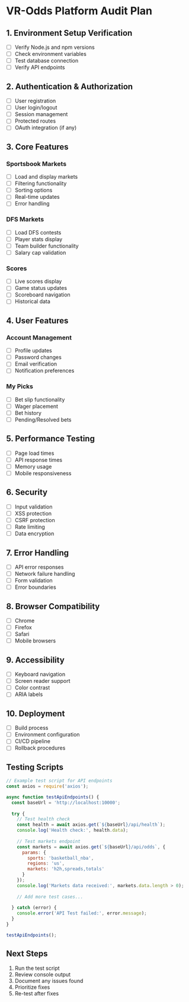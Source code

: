 # VR-Odds Platform Audit Plan

## 1. Environment Setup Verification
- [ ] Verify Node.js and npm versions
- [ ] Check environment variables
- [ ] Test database connection
- [ ] Verify API endpoints

## 2. Authentication & Authorization
- [ ] User registration
- [ ] User login/logout
- [ ] Session management
- [ ] Protected routes
- [ ] OAuth integration (if any)

## 3. Core Features
### Sportsbook Markets
- [ ] Load and display markets
- [ ] Filtering functionality
- [ ] Sorting options
- [ ] Real-time updates
- [ ] Error handling

### DFS Markets
- [ ] Load DFS contests
- [ ] Player stats display
- [ ] Team builder functionality
- [ ] Salary cap validation

### Scores
- [ ] Live scores display
- [ ] Game status updates
- [ ] Scoreboard navigation
- [ ] Historical data

## 4. User Features
### Account Management
- [ ] Profile updates
- [ ] Password changes
- [ ] Email verification
- [ ] Notification preferences

### My Picks
- [ ] Bet slip functionality
- [ ] Wager placement
- [ ] Bet history
- [ ] Pending/Resolved bets

## 5. Performance Testing
- [ ] Page load times
- [ ] API response times
- [ ] Memory usage
- [ ] Mobile responsiveness

## 6. Security
- [ ] Input validation
- [ ] XSS protection
- [ ] CSRF protection
- [ ] Rate limiting
- [ ] Data encryption

## 7. Error Handling
- [ ] API error responses
- [ ] Network failure handling
- [ ] Form validation
- [ ] Error boundaries

## 8. Browser Compatibility
- [ ] Chrome
- [ ] Firefox
- [ ] Safari
- [ ] Mobile browsers

## 9. Accessibility
- [ ] Keyboard navigation
- [ ] Screen reader support
- [ ] Color contrast
- [ ] ARIA labels

## 10. Deployment
- [ ] Build process
- [ ] Environment configuration
- [ ] CI/CD pipeline
- [ ] Rollback procedures

## Testing Scripts
```javascript
// Example test script for API endpoints
const axios = require('axios');

async function testApiEndpoints() {
  const baseUrl = 'http://localhost:10000';
  
  try {
    // Test health check
    const health = await axios.get(`${baseUrl}/api/health`);
    console.log('Health check:', health.data);
    
    // Test markets endpoint
    const markets = await axios.get(`${baseUrl}/api/odds`, {
      params: {
        sports: 'basketball_nba',
        regions: 'us',
        markets: 'h2h,spreads,totals'
      }
    });
    console.log('Markets data received:', markets.data.length > 0);
    
    // Add more test cases...
    
  } catch (error) {
    console.error('API Test failed:', error.message);
  }
}

testApiEndpoints();
```

## Next Steps
1. Run the test script
2. Review console output
3. Document any issues found
4. Prioritize fixes
5. Re-test after fixes
